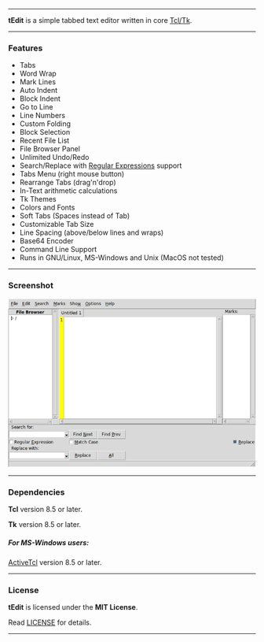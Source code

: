 ----

**tEdit** is a simple tabbed text editor written in core [Tcl/Tk](https://www.tcl.tk).

----

### Features

* Tabs
* Word Wrap
* Mark Lines
* Auto Indent
* Block Indent
* Go to Line
* Line Numbers
* Custom Folding
* Block Selection
* Recent File List
* File Browser Panel
* Unlimited Undo/Redo
* Search/Replace with [Regular Expressions](https://www.tcl.tk/man/tcl/TclCmd/re_syntax.htm) support
* Tabs Menu (right mouse button)
* Rearrange Tabs (drag'n'drop)
* In-Text arithmetic calculations
* Tk Themes
* Colors and Fonts
* Soft Tabs (Spaces instead of Tab)
* Customizable Tab Size
* Line Spacing (above/below lines and wraps)
* Base64 Encoder
* Command Line Support
* Runs in GNU/Linux, MS-Windows and Unix (MacOS not tested)

----

### Screenshot

![Screenshot](screenshot.png "Screenshot")

----

### Dependencies

**Tcl** version 8.5 or later.

**Tk** version 8.5 or later.

##### For MS-Windows users:

[ActiveTcl](https://www.activestate.com/activetcl) version 8.5 or later.

----

### License

**tEdit** is licensed under the **MIT License**.

Read [LICENSE](LICENSE) for details.

----
